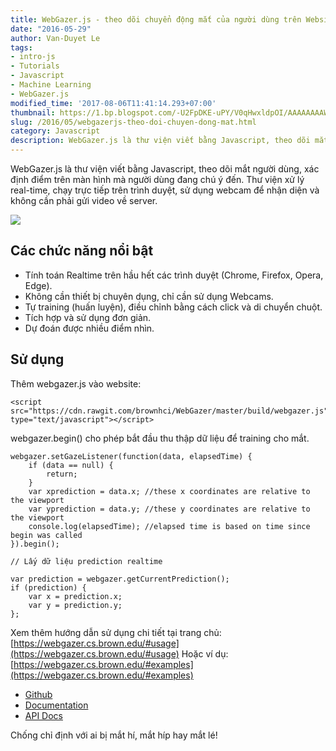 ```yaml
---
title: WebGazer.js - theo dõi chuyển động mắt của người dùng trên Website
date: "2016-05-29"
author: Van-Duyet Le
tags:
- intro-js
- Tutorials
- Javascript
- Machine Learning
- WebGazer.js
modified_time: '2017-08-06T11:41:14.293+07:00'
thumbnail: https://1.bp.blogspot.com/-U2FpDKE-uPY/V0qHwxldpOI/AAAAAAAAWK4/Qq3E3Z0I-M8Z8F_slgkZCDtvp5x67oGkQCK4B/s1600/Screenshot%2Bfrom%2B2016-05-29%2B13-09-23.png
slug: /2016/05/webgazerjs-theo-doi-chuyen-dong-mat.html
category: Javascript
description: WebGazer.js là thư viện viết bằng Javascript, theo dõi mắt người dùng, xác định điểm trên màn hình mà người dùng đang chú ý đến. Thư viện xử lý real-time, chạy trực tiếp trên trình duyệt, sử dụng webcam để nhận diện và không cần phải gửi video về server.
---
```


WebGazer.js là thư viện viết bằng Javascript, theo dõi mắt người dùng, xác định điểm trên màn hình mà người dùng đang chú ý đến. Thư viện xử lý real-time, chạy trực tiếp trên trình duyệt, sử dụng webcam để nhận diện và không cần phải gửi video về server.

![](https://1.bp.blogspot.com/-U2FpDKE-uPY/V0qHwxldpOI/AAAAAAAAWK4/Qq3E3Z0I-M8Z8F_slgkZCDtvp5x67oGkQCK4B/s1600/Screenshot%2Bfrom%2B2016-05-29%2B13-09-23.png)

## Các chức năng nổi bật


- Tính toán Realtime trên hầu hết các trình duyệt (Chrome, Firefox, Opera, Edge).
- Không cần thiết bị chuyên dụng, chỉ cần sử dụng Webcams.
- Tự training (huấn luyện), điều chỉnh bằng cách click và di chuyển chuột.
- Tích hợp và sử dụng đơn giản.
- Dự đoán được nhiều điểm nhìn.

## Sử dụng


Thêm webgazer.js vào website:

```
<script src="https://cdn.rawgit.com/brownhci/WebGazer/master/build/webgazer.js" type="text/javascript"></script>
```

webgazer.begin() cho phép bắt đầu thu thập dữ liệu để training cho mắt.

```
webgazer.setGazeListener(function(data, elapsedTime) {
    if (data == null) {
        return;
    }
    var xprediction = data.x; //these x coordinates are relative to the viewport 
    var yprediction = data.y; //these y coordinates are relative to the viewport
    console.log(elapsedTime); //elapsed time is based on time since begin was called
}).begin();

// Lấy dữ liệu prediction realtime

var prediction = webgazer.getCurrentPrediction();
if (prediction) {
    var x = prediction.x;
    var y = prediction.y;
};

```
Xem thêm hướng dẫn sử dụng chi tiết tại trang chủ: [https://webgazer.cs.brown.edu/#usage](https://webgazer.cs.brown.edu/#usage)
Hoặc ví dụ: [https://webgazer.cs.brown.edu/#examples](https://webgazer.cs.brown.edu/#examples)

- [Github](https://github.com/brownhci/WebGazer)
- [Documentation](https://webgazer.cs.brown.edu/documentation/)
- [API Docs](https://github.com/brownhci/WebGazer/wiki/Top-Level-API)

Chống chỉ định với ai bị mắt hí, mắt híp hay mắt lé!
